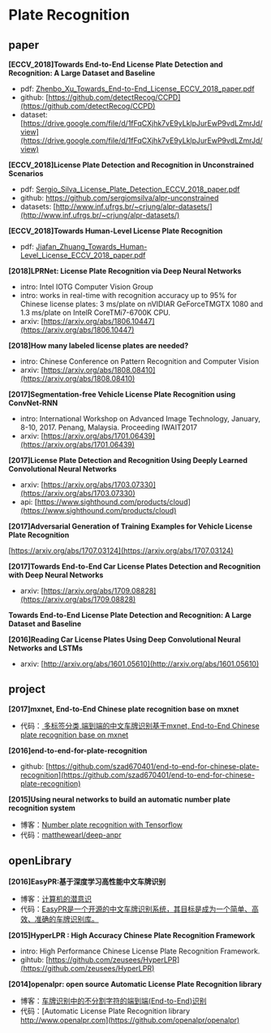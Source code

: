 
# Plate Recognition

## paper
**[ECCV_2018]Towards End-to-End License Plate Detection
and Recognition: A Large Dataset and Baseline**
- pdf: [Zhenbo_Xu_Towards_End-to-End_License_ECCV_2018_paper.pdf](http://openaccess.thecvf.com/content_ECCV_2018/papers/Zhenbo_Xu_Towards_End-to-End_License_ECCV_2018_paper.pdf)
- github: [https://github.com/detectRecog/CCPD](https://github.com/detectRecog/CCPD)
- dataset: [https://drive.google.com/file/d/1fFqCXjhk7vE9yLklpJurEwP9vdLZmrJd/view](https://drive.google.com/file/d/1fFqCXjhk7vE9yLklpJurEwP9vdLZmrJd/view)

**[ECCV_2018]License Plate Detection and Recognition in
Unconstrained Scenarios**
- pdf: [Sergio_Silva_License_Plate_Detection_ECCV_2018_paper.pdf](http://openaccess.thecvf.com/content_ECCV_2018/papers/Sergio_Silva_License_Plate_Detection_ECCV_2018_paper.pdf)
- github: https://github.com/sergiomsilva/alpr-unconstrained
- datasets: [http://www.inf.ufrgs.br/~crjung/alpr-datasets/](http://www.inf.ufrgs.br/~crjung/alpr-datasets/)

**[ECCV_2018]Towards Human-Level License Plate Recognition**
- pdf: [Jiafan_Zhuang_Towards_Human-Level_License_ECCV_2018_paper.pdf](http://openaccess.thecvf.com/content_ECCV_2018/papers/Jiafan_Zhuang_Towards_Human-Level_License_ECCV_2018_paper.pdf)

**[2018]LPRNet: License Plate Recognition via Deep Neural Networks**
- intro: Intel IOTG Computer Vision Group
- intro: works in real-time with recognition accuracy up to 95% for Chinese license plates: 
3 ms/plate on nVIDIAR GeForceTMGTX 1080 and 1.3 ms/plate on IntelR CoreTMi7-6700K CPU.
- arxiv: [https://arxiv.org/abs/1806.10447](https://arxiv.org/abs/1806.10447)

**[2018]How many labeled license plates are needed?**
- intro: Chinese Conference on Pattern Recognition and Computer Vision
- arxiv: [https://arxiv.org/abs/1808.08410](https://arxiv.org/abs/1808.08410)

**[2017]Segmentation-free Vehicle License Plate Recognition using ConvNet-RNN**

- intro: International Workshop on Advanced Image Technology, January, 8-10, 2017. Penang, Malaysia. Proceeding IWAIT2017
- arxiv: [https://arxiv.org/abs/1701.06439](https://arxiv.org/abs/1701.06439)

**[2017]License Plate Detection and Recognition Using Deeply Learned Convolutional Neural Networks**

- arxiv: [https://arxiv.org/abs/1703.07330](https://arxiv.org/abs/1703.07330)
- api: [https://www.sighthound.com/products/cloud](https://www.sighthound.com/products/cloud)

**[2017]Adversarial Generation of Training Examples for Vehicle License Plate Recognition**

[https://arxiv.org/abs/1707.03124](https://arxiv.org/abs/1707.03124)

**[2017]Towards End-to-End Car License Plates Detection and Recognition with Deep Neural Networks**

- arxiv: [https://arxiv.org/abs/1709.08828](https://arxiv.org/abs/1709.08828)

**Towards End-to-End License Plate Detection and Recognition: A Large Dataset and Baseline**

**[2016]Reading Car License Plates Using Deep Convolutional Neural Networks and LSTMs**

- arxiv: [http://arxiv.org/abs/1601.05610](http://arxiv.org/abs/1601.05610)


## project
**[2017]mxnet, End-to-End Chinese plate recognition base on mxnet**
* 代码：[ 多标签分类,端到端的中文车牌识别基于mxnet, End-to-End Chinese plate recognition base on mxnet](https://github.com/szad670401/end-to-end-for-chinese-plate-recognition)

**[2016]end-to-end-for-plate-recognition**
- github: [https://github.com/szad670401/end-to-end-for-chinese-plate-recognition](https://github.com/szad670401/end-to-end-for-chinese-plate-recognition)

**[2015]Using neural networks to build an automatic number plate recognition system**
- 博客：[Number plate recognition with Tensorflow](http://matthewearl.github.io/2016/05/06/cnn-anpr/)
- 代码：[matthewearl/deep-anpr](https://github.com/matthewearl/deep-anpr)

## openLibrary

**[2016]EasyPR:基于深度学习高性能中文车牌识别**
- 博客：[计算机的潜意识](http://www.cnblogs.com/subconscious/)
- 代码：[EasyPR是一个开源的中文车牌识别系统，其目标是成为一个简单、高效、准确的车牌识别库。](https://github.com/liuruoze/EasyPR)

**[2015]HyperLPR : High Accuracy Chinese Plate Recognition Framework**
- intro: High Performance Chinese License Plate Recognition Framework.
- gihtub: [https://github.com/zeusees/HyperLPR](https://github.com/zeusees/HyperLPR)

**[2014]openalpr: open source Automatic License Plate Recognition library**
- 博客：[车牌识别中的不分割字符的端到端(End-to-End)识别](http://blog.csdn.net/article/details?id=52174198)
- 代码：[Automatic License Plate Recognition library http://www.openalpr.com](https://github.com/openalpr/openalpr)  